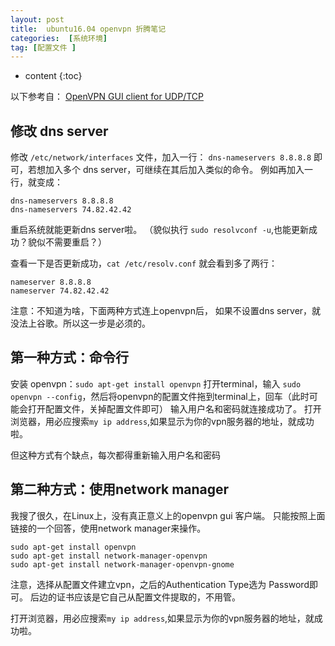 ```yaml
---
layout: post
title:  ubuntu16.04 openvpn 折腾笔记
categories:  [系统环境]
tag: [配置文件 ]
---
```


* content
{:toc}

以下参考自：
[OpenVPN GUI client for UDP/TCP](https://askubuntu.com/questions/508250/openvpn-gui-client-for-udp-tcp)

## 修改 dns server
修改  `/etc/network/interfaces` 文件，加入一行：
`dns-nameservers 8.8.8.8`
即可，若想加入多个 dns server，可继续在其后加入类似的命令。
例如再加入一行，就变成：
```
dns-nameservers 8.8.8.8
dns-nameservers 74.82.42.42
```

重启系统就能更新dns server啦。
（貌似执行 `sudo resolvconf -u`,也能更新成功？貌似不需要重启？）

查看一下是否更新成功，`cat /etc/resolv.conf`
就会看到多了两行：
```
nameserver 8.8.8.8
nameserver 74.82.42.42
```

注意：不知道为啥，下面两种方式连上openvpn后， 如果不设置dns server，就没法上谷歌。所以这一步是必须的。


## 第一种方式：命令行
安装 openvpn：`sudo apt-get install openvpn`
打开terminal，输入 `sudo openvpn --config`，然后将openvpn的配置文件拖到terminal上，回车（此时可能会打开配置文件，关掉配置文件即可）
输入用户名和密码就连接成功了。
打开浏览器，用必应搜索`my ip address`,如果显示为你的vpn服务器的地址，就成功啦。

但这种方式有个缺点，每次都得重新输入用户名和密码

## 第二种方式：使用network manager
我搜了很久，在Linux上，没有真正意义上的openvpn gui 客户端。
只能按照上面链接的一个回答，使用network manager来操作。
```
sudo apt-get install openvpn
sudo apt-get install network-manager-openvpn
sudo apt-get install network-manager-openvpn-gnome
```

注意，选择从配置文件建立vpn，之后的Authentication Type选为 Password即可。
后边的证书应该是它自己从配置文件提取的，不用管。

打开浏览器，用必应搜索`my ip address`,如果显示为你的vpn服务器的地址，就成功啦。